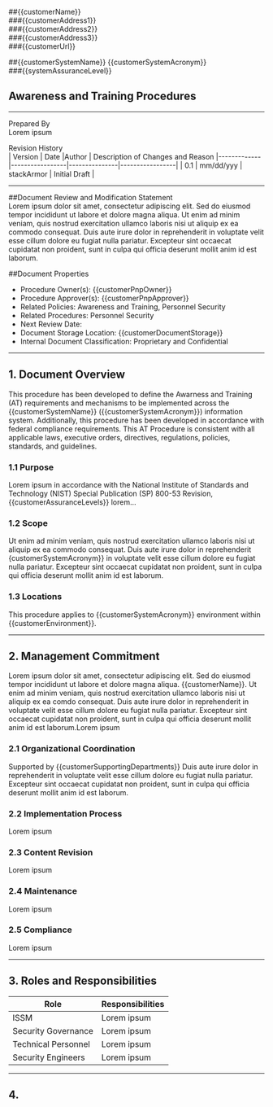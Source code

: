 ##{{customerName}}  
###{{customerAddress1}}  
###{{customerAddress2}}  
###{{customerAddress3}}  
###{{customerUrl}}  

##{{customerSystemName}} {{customerSystemAcronym}}  
###{{systemAssuranceLevel}}  

## Awareness and Training Procedures  

---

Prepared By  
Lorem ipsum  

Revision History  
| Version    | Date              |Author         | Description of Changes and Reason 
|-------------|-----------------|---------------|-----------------|
| 0.1           | mm/dd/yyy   | stackArmor | Initial Draft  |

---
##Document Review and Modification Statement  
Lorem ipsum dolor sit amet, consectetur adipiscing elit. Sed do eiusmod tempor incididunt ut labore et dolore magna aliqua. Ut enim ad minim veniam, quis nostrud exercitation ullamco laboris nisi ut aliquip ex ea commodo consequat. Duis aute irure dolor in reprehenderit in voluptate velit esse cillum dolore eu fugiat nulla pariatur. Excepteur sint occaecat cupidatat non proident, sunt in culpa qui officia deserunt mollit anim id est laborum.   

##Document Properties  
- Procedure Owner(s): {{customerPnpOwner}}  
- Procedure Approver(s): {{customerPnpApprover}}  
- Related Policies:  Awareness and Training, Personnel Security
- Related Procedures:  Personnel Security
- Next Review Date:  
- Document Storage Location: {{customerDocumentStorage}}  
- Internal Document Classification: Proprietary and Confidential  

---

## 1. Document Overview  
This procedure has been developed to define the Awarness and Training (AT) requirements and mechanisms to be implemented across the {{customerSystemName}} ({{customerSystemAcronym}}) information system. Additionally, this procedure has been developed in accordance with federal compliance requirements. This AT Procedure is consistent with all applicable laws, executive orders, directives, regulations, policies, standards, and guidelines. 

### 1.1 Purpose  
Lorem ipsum  in accordance with the National Institute of Standards and Technology (NIST) Special Publication (SP) 800-53 Revision, {{customerAssuranceLevels}} lorem...

### 1.2 Scope  
Ut enim ad minim veniam, quis nostrud exercitation ullamco laboris nisi ut aliquip ex ea commodo consequat. Duis aute irure dolor in reprehenderit {customerSystemAcronym}} in voluptate velit esse cillum dolore eu fugiat nulla pariatur. Excepteur sint occaecat cupidatat non proident, sunt in culpa qui officia deserunt mollit anim id est laborum.   

### 1.3 Locations  
This procedure applies to {{customerSystemAcronym}} environment within {{customerEnvironment}}.  

---

## 2. Management Commitment  
Lorem ipsum dolor sit amet, consectetur adipiscing elit. Sed do eiusmod tempor incididunt ut labore et dolore magna aliqua. {{customerName}}. Ut enim ad minim veniam, quis nostrud exercitation ullamco laboris nisi ut aliquip ex ea comdo consequat. Duis aute irure dolor in reprehenderit in voluptate velit esse cillum dolore eu fugiat nulla pariatur. Excepteur sint occaecat cupidatat non proident, sunt in culpa qui officia deserunt mollit anim id est laborum.Lorem ipsum  

### 2.1 Organizational Coordination  
Supported by {{customerSupportingDepartments}} Duis aute irure dolor in reprehenderit in voluptate velit esse cillum dolore eu fugiat nulla pariatur. Excepteur sint occaecat cupidatat non proident, sunt in culpa qui officia deserunt mollit anim id est laborum. 

### 2.2 Implementation Process  
Lorem ipsum  

### 2.3 Content Revision  
Lorem ipsum  

### 2.4 Maintenance  
Lorem ipsum  

### 2.5 Compliance  
Lorem ipsum  

---

## 3. Roles and Responsibilities  

| Role                   | Responsibilities            |
|------------------------|-----------------------------|
| ISSM                   | Lorem ipsum                 |
| Security Governance    | Lorem ipsum                 |
| Technical Personnel    | Lorem ipsum                 |
| Security Engineers     | Lorem ipsum                 |

---

## 4. 